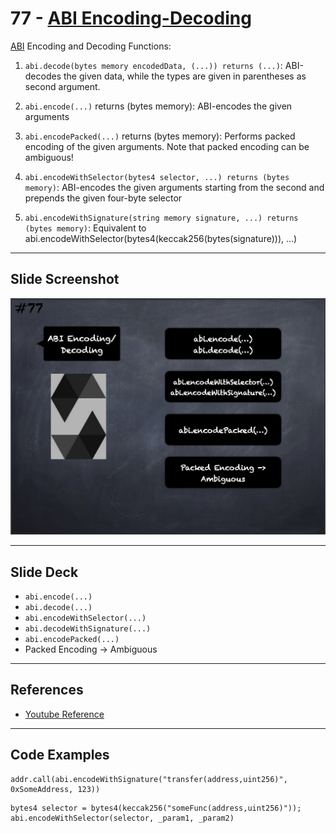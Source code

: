 # 77 - [ABI Encoding-Decoding](ABI%20Encoding-Decoding.md)
[ABI](../1.%20Ethereum101/ABI.md) Encoding and Decoding Functions:

1. `abi.decode(bytes memory encodedData, (...)) returns (...)`: ABI-decodes the given data, while the types are given in parentheses as second argument.
    
2. `abi.encode(...)` returns (bytes memory): ABI-encodes the given arguments
    
3. `abi.encodePacked(...)` returns (bytes memory): Performs packed encoding of the given arguments. Note that packed encoding can be ambiguous!
    
4. `abi.encodeWithSelector(bytes4 selector, ...) returns (bytes memory)`: ABI-encodes the given arguments starting from the second and prepends the given four-byte selector
    
5. `abi.encodeWithSignature(string memory signature, ...) returns (bytes memory)`: Equivalent to abi.encodeWithSelector(bytes4(keccak256(bytes(signature))), …)

___
## Slide Screenshot
![077.png](../../images/solidity101/077.png)
___
## Slide Deck
- `abi.encode(...)`
- `abi.decode(...)`
- `abi.encodeWithSelector(...)`
- `abi.decodeWithSignature(...)`
- `abi.encodePacked(...)`
- Packed Encoding -> Ambiguous
___
## References
- [Youtube Reference](https://youtu.be/WgU7KKKomMk?t=1377)

___
## Code Examples
```
addr.call(abi.encodeWithSignature("transfer(address,uint256)", 0xSomeAddress, 123))
```

```
bytes4 selector = bytes4(keccak256("someFunc(address,uint256)"));
abi.encodeWithSelector(selector, _param1, _param2)
```


